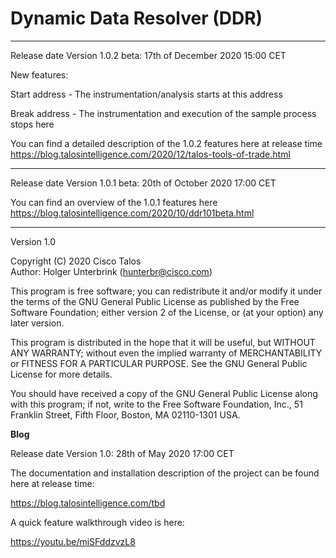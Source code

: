 # Dynamic Data Resolver (DDR) 

---

Release date Version 1.0.2 beta: 17th of December 2020 15:00 CET

New features:

Start address - The instrumentation/analysis starts at this address

Break address - The instrumentation and execution of the sample process stops here

You can find a detailed description of the 1.0.2 features here at release time 
https://blog.talosintelligence.com/2020/12/talos-tools-of-trade.html

---

Release date Version 1.0.1 beta: 20th of October 2020 17:00 CET

You can find an overview of the 1.0.1 features here 
https://blog.talosintelligence.com/2020/10/ddr101beta.html

---

Version 1.0 

Copyright (C) 2020 Cisco Talos  
Author: Holger Unterbrink (hunterbr@cisco.com)

This program is free software; you can redistribute it and/or modify
it under the terms of the GNU General Public License as published by
the Free Software Foundation; either version 2 of the License, or
(at your option) any later version.

This program is distributed in the hope that it will be useful,
but WITHOUT ANY WARRANTY; without even the implied warranty of
MERCHANTABILITY or FITNESS FOR A PARTICULAR PURPOSE.  See the
GNU General Public License for more details.

You should have received a copy of the GNU General Public License along
with this program; if not, write to the Free Software Foundation, Inc.,
51 Franklin Street, Fifth Floor, Boston, MA 02110-1301 USA.

**Blog**

Release date Version 1.0: 28th of May 2020 17:00 CET

The documentation and installation description of the project can be found here at release time:

https://blog.talosintelligence.com/tbd

A quick feature walkthrough video is here:

https://youtu.be/miSFddzvzL8



